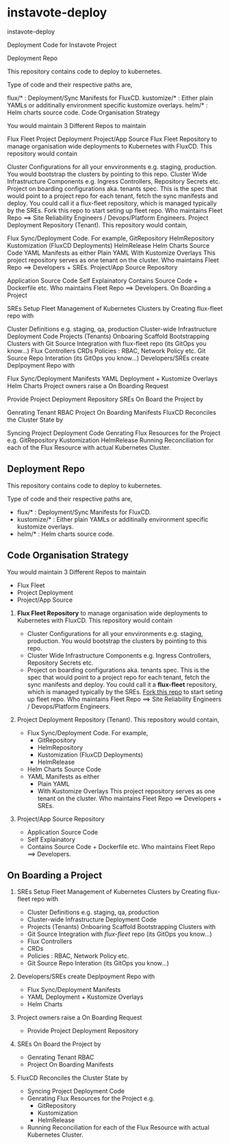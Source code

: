 # instavote-deploy
instavote-deploy

Deployment Code for Instavote Project

Deployment Repo

This repository contains code to deploy to kubernetes.

Type of code and their respective paths are,

flux/* : Deployment/Sync Manifests for FluxCD.
kustomize/* : Either plain YAMLs or additinally environment specific kustomize overlays.
helm/* : Helm charts source code.
Code Organisation Strategy

You would maintain 3 Different Repos to maintain

Flux Fleet
Project Deployment
Project/App Source
Flux Fleet Repository to manage organisation wide deployments to Kubernetes with FluxCD. This repository would contain

Cluster Configurations for all your envvironments e.g. staging, production. You would bootstrap the clusters by pointing to this repo.
Cluster Wide Infrastructure Components e.g. Ingress Controllers, Repository Secrets etc.
Project on boarding configurations aka. tenants spec. This is the spec that would point to a project repo for each tenant, fetch the sync manifests and deploy. You could call it a flux-fleet repository, which is managed typically by the SREs. Fork this repo to start seting up fleet repo. Who maintains Fleet Repo ==> Site Reliability Engineers / Devops/Platform Engineers.
Project Deployment Repository (Tenant). This repository would contain,

Flux Sync/Deployment Code. For example,
GitRepository
HelmRepository
Kustomization (FluxCD Deployments)
HelmRelease
Helm Charts Source Code
YAML Manifests as either
Plain YAML
With Kustomize Overlays This project repository serves as one tenant on the cluster. Who maintains Fleet Repo ==> Developers + SREs.
Project/App Source Repository

Application Source Code
Self Explainatory
Contains Source Code + Dockerfile etc. Who maintains Fleet Repo ==> Developers.
On Boarding a Project

SREs Setup Fleet Management of Kubernetes Clusters by Creating flux-fleet repo with

Cluster Definitions e.g. staging, qa, production
Cluster-wide Infrastructure Deployment Code
Projects (Tenants) Onboaring Scaffold Bootstrapping Clusters with
Git Source Integration with flux-fleet repo (its GitOps you know...)
Flux Controllers
CRDs
Policies : RBAC, Network Policy etc.
Git Source Repo Interation (its GitOps you know...)
Developers/SREs create Deplpoyment Repo with

Flux Sync/Deployment Manifests
YAML Deployment + Kustomize Overlays
Helm Charts
Project owners raise a On Boarding Request

Provide Project Deployment Repository
SREs On Board the Project by

Genrating Tenant RBAC
Project On Boarding Manifests
FluxCD Reconciles the Cluster State by

Syncing Project Deployment Code
Genrating Flux Resources for the Project e.g.
GitRepository
Kustomization
HelmRelease
Running Reconciliation for each of the Flux Resource with actual Kubernetes Cluster.
## Deployment Repo

This repository contains code to deploy to kubernetes. 

Type of code and their respective paths are, 

  * flux/*  :  Deployment/Sync Manifests for FluxCD.   
  * kustomize/*  : Either plain YAMLs or additinally environment specific kustomize overlays. 
  * helm/* : Helm charts source code. 


## Code Organisation Strategy

You would maintain 3 Different Repos to maintain
  * Flux Fleet 
  * Project Deployment 
  * Project/App Source 

  1. **Flux Fleet Repository**  to manage organisation wide deployments to Kubernetes  with FluxCD. 
     This repository would contain 
       * Cluster Configurations for all your envvironments e.g. staging, production. You would bootstrap the clusters by pointing to this repo. 
       * Cluster Wide Infrastructure Components 
           e.g. Ingress Controllers, Repository Secrets etc.    
       * Project on boarding configurations aka. tenants spec. This is the spec that would point to a project repo for each tenant, fetch the sync manifests and deploy. 
     You could call it a  **flux-fleet** repository, which is managed typically by the SREs. [Fork this repo](https://github.com/lfs269/flux-fleet) to start seting up  fleet repo. 
     Who maintains Fleet Repo ==> Site Reliability Engineers / Devops/Platform Engineers. 

  2. Project Deployment Repository (Tenant). 
     This repository would contain, 
       * Flux Sync/Deployment Code. For example,
           * GitRepository 
           * HelmRepository  
           * Kustomization (FluxCD Deployments) 
           * HelmRelease
       * Helm Charts Source Code 
       * YAML Manifests as either 
           * Plain YAML
           * With Kustomize Overlays 
     This project repository serves as one tenant on the cluster. 
     Who maintains Fleet Repo ==> Developers + SREs. 

  3. Project/App Source Repository 
       * Application Source Code 
       * Self Explainatory 
       * Contains Source Code + Dockerfile etc. 
     Who maintains Fleet Repo ==> Developers.
        

## On Boarding a Project 

  1. SREs Setup Fleet Management of Kubernetes Clusters by 
     Creating  flux-fleet repo with
       * Cluster Definitions e.g. staging, qa, production
       * Cluster-wide  Infrastructure Deployment Code 
       * Projects (Tenants) Onboaring Scaffold 
     Bootstrapping Clusters with 
       * Git Source Integration with *flux-fleet* repo (its GitOps you know...)
       * Flux Controllers 
       * CRDs 
       * Policies : RBAC, Network Policy etc. 
       * Git Source Repo Interation (its GitOps you know...)
      
  2. Developers/SREs create Deplpoyment Repo with 
       * Flux Sync/Deployment Manifests
       * YAML Deployment + Kustomize Overlays 
       * Helm Charts 

  3. Project owners raise a On Boarding Request 
       * Provide Project Deployment Repository 

  4. SREs On Board the Project by 
       * Genrating Tenant RBAC 
       * Project On Boarding Manifests 
       
  5. FluxCD Reconciles the Cluster State by 
       * Syncing Project Deployment Code 
       * Genrating Flux Resources for the Project e.g.
           * GitRepository 
           * Kustomization 
           * HelmRelease 
       * Running Reconciliation for each of the Flux Resource with actual Kubernetes Cluster. 
          
